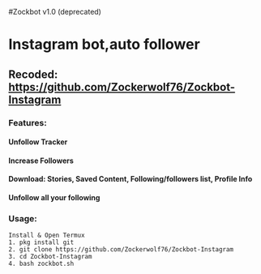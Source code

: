 #Zockbot v1.0 (deprecated)
# Instagram bot,auto follower
## Recoded: https://github.com/Zockerwolf76/Zockbot-Instagram
### Features:
#### Unfollow Tracker
#### Increase Followers
#### Download: Stories, Saved Content, Following/followers list, Profile Info
#### Unfollow all your following


### Usage:
```
Install & Open Termux
1. pkg install git
2. git clone https://github.com/Zockerwolf76/Zockbot-Instagram
3. cd Zockbot-Instagram
4. bash zockbot.sh
```

